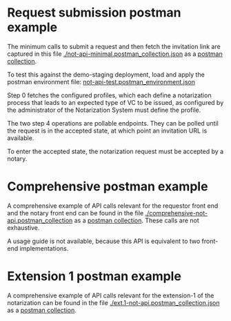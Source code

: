 # Request submission postman example

The minimum calls to submit a request and then fetch the invitation link are captured in this file [./not-api-minimal.postman_collection.json](./not-api-minimal.postman_collection.json) as a [postman collection](https://www.postman.com/).

To test this against the demo-staging deployment, load and apply the postman environment file: [not-api-test.postman_environment.json](not-api-test.postman_environment.json)

Step 0 fetches the configured profiles, which each define a notarization process that leads to an expected type of VC to be issued, as configured by the administrator of the Notarization System must define the profile.

The two step 4 operations are pollable endpoints. They can be polled until the request is in the accepted state, at which point an invitation URL is available.

To enter the accepted state, the notarization request must be accepted by a notary.

# Comprehensive postman example

A comprehensive example of API calls relevant for the requestor front end and the notary front end can be found in the file [./comprehensive-not-api.postman_collection](./comprehensive-not-api.postman_collection) as a [postman collection](https://www.postman.com/). These calls are not exhaustive.

A usage guide is not available, because this API is equivalent to two front-end implementations.

# Extension 1 postman example

A comprehensive example of API calls relevant for the extension-1 of the notarization can be found in the file [./ext.1-not-api.postman_collection.json](./ext.1-not-api.postman_collection.json) as a [postman collection](https://www.postman.com/).

